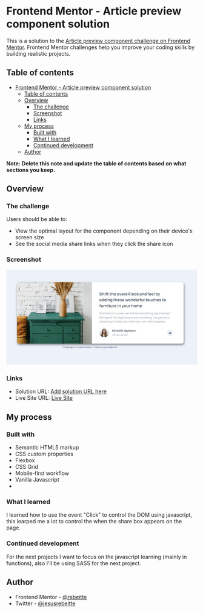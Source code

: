 # Frontend Mentor - Article preview component solution

This is a solution to the [Article preview component challenge on Frontend Mentor](https://www.frontendmentor.io/challenges/article-preview-component-dYBN_pYFT). Frontend Mentor challenges help you improve your coding skills by building realistic projects. 

## Table of contents

- [Frontend Mentor - Article preview component solution](#frontend-mentor---article-preview-component-solution)
  - [Table of contents](#table-of-contents)
  - [Overview](#overview)
    - [The challenge](#the-challenge)
    - [Screenshot](#screenshot)
    - [Links](#links)
  - [My process](#my-process)
    - [Built with](#built-with)
    - [What I learned](#what-i-learned)
    - [Continued development](#continued-development)
  - [Author](#author)

**Note: Delete this note and update the table of contents based on what sections you keep.**

## Overview

### The challenge

Users should be able to:

- View the optimal layout for the component depending on their device's screen size
- See the social media share links when they click the share icon

### Screenshot

![](./Screenshot.jpeg)

### Links

- Solution URL: [Add solution URL here](https://github.com/Rebeitte/article-preview-component)
- Live Site URL: [Live Site](https://article-preview-componen-jr.netlify.app/)

## My process

### Built with

- Semantic HTML5 markup
- CSS custom properties
- Flexbox
- CSS Grid
- Mobile-first workflow
- Vanilla Javascript
- 
### What I learned

I learned how to use the event "Click" to control the DOM using javascript, this learped me a lot to control the when the share box appears on the page. 

### Continued development

For the next projects I want to focus on the javascript learning (mainly in functions), also I'll be using SASS for the next project. 

## Author
- Frontend Mentor - [@rebeitte](https://www.frontendmentor.io/profile/Rebeitte)
- Twitter - [@jesusrebeitte](https://twitter.com/jesusrebeitte)

